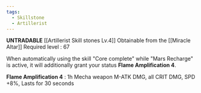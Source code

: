 ```yaml
---
tags:
  - Skillstone
  - Artillerist
---
```

**UNTRADABLE**
[[Artillerist Skill stones Lv.4]]
Obtainable from the [[Miracle Altar]]
Required level : 67

When automatically using the skill "Core complete" while "Mars Recharge" is active, it will additionally grant your status **Flame Amplification 4**.

**Flame Amplification 4** : 1h Mecha weapon M-ATK DMG, all CRIT DMG, SPD +8%, Lasts for 30 seconds
